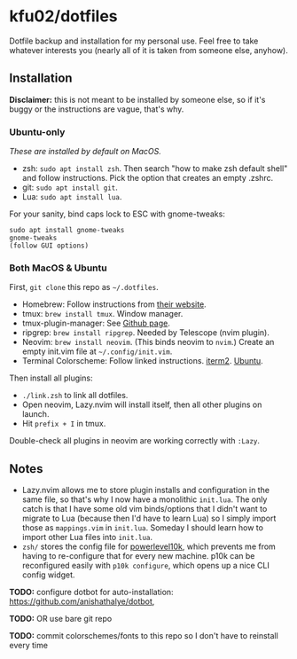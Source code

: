 # kfu02/dotfiles

Dotfile backup and installation for my personal use. Feel free to take whatever
interests you (nearly all of it is taken from someone else, anyhow).

## Installation

**Disclaimer:** this is not meant to be installed by someone else, so if it's
buggy or the instructions are vague, that's why.

### Ubuntu-only

*These are installed by default on MacOS.*

 - zsh: `sudo apt install zsh`. Then search "how to make zsh default shell" and
   follow instructions. Pick the option that creates an empty .zshrc.
 - git: `sudo apt install git`.
 - Lua: `sudo apt install lua`.

For your sanity, bind caps lock to ESC with gnome-tweaks:

```
sudo apt install gnome-tweaks
gnome-tweaks
(follow GUI options)
```

### Both MacOS & Ubuntu

First, `git clone` this repo as `~/.dotfiles`.

 - Homebrew: Follow instructions from [their website](https://brew.sh/).
 - tmux: `brew install tmux`. Window manager.
 - tmux-plugin-manager: See [Github page](https://github.com/tmux-plugins/tpm).
 - ripgrep: `brew install ripgrep`. Needed by Telescope (nvim plugin).
 - Neovim: `brew install neovim`. (This binds neovim to `nvim`.) Create an empty init.vim file at `~/.config/init.vim`.
 - Terminal Colorscheme: Follow linked instructions. [iterm2](https://github.com/one-dark/iterm-one-dark-theme). [Ubuntu](https://github.com/denysdovhan/one-gnome-terminal/blob/master/one-dark.sh).

Then install all plugins:

 - `./link.zsh` to link all dotfiles.
 - Open neovim, Lazy.nvim will install itself, then all other plugins on launch.
 - Hit `prefix + I` in tmux.

Double-check all plugins in neovim are working correctly with `:Lazy`.

## Notes

 - Lazy.nvim allows me to store plugin installs and configuration in the same
   file, so that's why I now have a monolithic `init.lua`. The only catch is
   that I have some old vim binds/options that I didn't want to migrate to Lua
   (because then I'd have to learn Lua) so I simply import those as
   `mappings.vim` in `init.lua`. Someday I should learn
   how to import other Lua files into `init.lua`.
 - `zsh/` stores the config file for
   [powerlevel10k](https://github.com/romkatv/powerlevel10k), which prevents me
   from having to re-configure that for every new machine. p10k can be
   reconfigured easily with `p10k configure`, which opens up a nice CLI config
   widget.

**TODO:** configure dotbot for auto-installation: https://github.com/anishathalye/dotbot, 

**TODO:** OR use bare git repo

**TODO:** commit colorschemes/fonts to this repo so I don't have to reinstall every time

